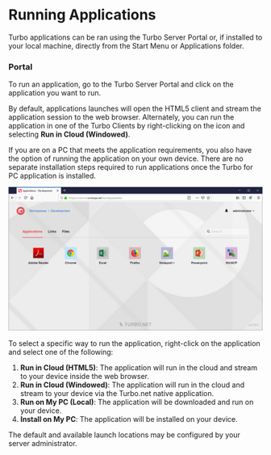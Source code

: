 # Running Applications

Turbo applications can be ran using the Turbo Server Portal or, if installed to your local machine, directly from the Start Menu or Applications folder.

### Portal

To run an application, go to the Turbo Server Portal and click on the application you want to run.

By default, applications launches will open the HTML5 client and stream the application session to the web browser. Alternately, you can run the application in one of the Turbo Clients by right-clicking on the icon and selecting **Run in Cloud (Windowed)**.

If you are on a PC that meets the application requirements, you also have the option of running the application on your own device. There are no separate installation steps required to run applications once the Turbo for PC application is installed.

![Server Dashboard](/images/dashboard.png)

To select a specific way to run the application, right-click on the application and select one of the following:

1. **Run in Cloud (HTML5)**: The application will run in the cloud and stream to your device inside the web browser.
2. **Run in Cloud (Windowed)**: The application will run in the cloud and stream to your device via the Turbo.net native application.
3. **Run on My PC (Local)**: The application will be downloaded and run on your device.
4. **Install on My PC**: The application will be installed on your device.

The default and available launch locations may be configured by your server administrator.
